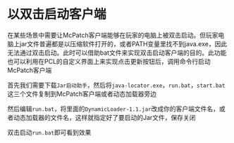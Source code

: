 # 以双击启动客户端

在某些场景中需要让McPatch客户端能够在玩家的电脑上被双击启动。但玩家电脑上jar文件普遍都是以压缩软件打开的，或者PATH变量里找不到java.exe，因此无法通过双击启动。此时可以借助bat文件来实现双击启动客户端的目的。此功能也可以利用在PCL的自定义界面上来实现点击更新按钮后，调用命令行启动McPatch客户端

首先我们需要下载`Jar启动助手`，然后将`java-locator.exe`，`run.bat`，`start.bat`这三个文件复制到McPatch客户端或者动态加载器旁边

然后编辑`run.bat`，将里面的`DynamicLoader-1.1.jar`改成你的客户端文件名，或者动态加载器的文件名，这样就指定好了要启动的Jar文件，保存关闭

双击启动`run.bat`即可看到效果
